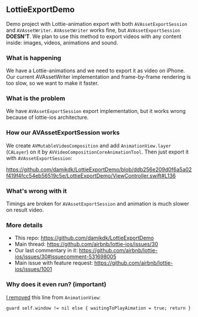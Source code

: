 ## LottieExportDemo
Demo project with Lottie-animation export with both `AVAssetExportSession` and `AVAssetWriter`. `AVAssetWriter` works fine, but `AVAssetExportSession` **DOESN'T**. We plan to use this method to export videos with any content inside: images, videos, animations and sound.

### What is happening
We have a Lottie-animations and we need to export it as video on iPhone. Our current AVAssetWriter implementation and frame-by-frame rendering is too slow, so we want to make it faster.

### What is the problem
We have `AVAssetExportSession` export implementation, but it works wrong because of lottie-ios architecture.

### How our AVAssetExportSession works
We create `AVMutableVideoComposition` and add `AnimationView.layer` (`CALayer`) on it by `AVVideoCompositionCoreAnimationTool`. Then just export it with `AVAssetExportSession`:

https://github.com/damikdk/LottieExportDemo/blob/ddb256e209d0f6a5a02f419f4fcc54eb56519c5e/LottieExportDemo/ViewController.swift#L136

### What's wrong with it
Timings are broken for `AVAssetExportSession` and animation is much slower on result video.

### More details
- This repo: https://github.com/damikdk/LottieExportDemo
- Main thread: https://github.com/airbnb/lottie-ios/issues/30
- Our last commentary in it: https://github.com/airbnb/lottie-ios/issues/30#issuecomment-531698005
- Main issue with feature request: https://github.com/airbnb/lottie-ios/issues/1001

### Why does it even run? (important)
[I removed](https://github.com/airbnb/lottie-ios/issues/999) this line from `AnimationView`:
```
guard self.window != nil else { waitingToPlayAimation = true; return }
```
